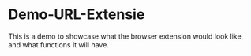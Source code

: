 # Demo-URL-Extensie
This is a demo to showcase what the browser extension would look like, and what functions it will have.
